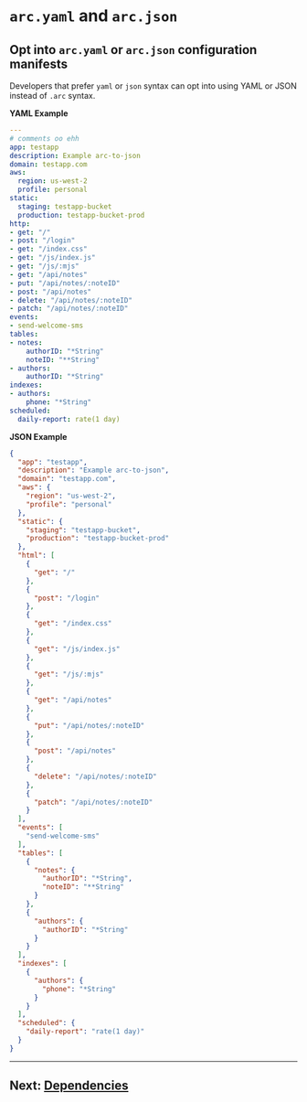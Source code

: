 # `arc.yaml` and `arc.json`

## Opt into `arc.yaml` or `arc.json` configuration manifests

Developers that prefer `yaml` or `json` syntax can opt into using YAML or JSON instead of `.arc` syntax.

**YAML Example**

```yaml
---
# comments oo ehh
app: testapp
description: Example arc-to-json
domain: testapp.com
aws:
  region: us-west-2
  profile: personal
static:
  staging: testapp-bucket
  production: testapp-bucket-prod
http:
- get: "/"
- post: "/login"
- get: "/index.css"
- get: "/js/index.js"
- get: "/js/:mjs"
- get: "/api/notes"
- put: "/api/notes/:noteID"
- post: "/api/notes"
- delete: "/api/notes/:noteID"
- patch: "/api/notes/:noteID"
events:
- send-welcome-sms
tables:
- notes:
    authorID: "*String"
    noteID: "**String"
- authors:
    authorID: "*String"
indexes:
- authors:
    phone: "*String"
scheduled:
  daily-report: rate(1 day)
```

**JSON Example**

```json
{
  "app": "testapp",
  "description": "Example arc-to-json",
  "domain": "testapp.com",
  "aws": {
    "region": "us-west-2",
    "profile": "personal"
  },
  "static": {
    "staging": "testapp-bucket",
    "production": "testapp-bucket-prod"
  },
  "html": [
    {
      "get": "/"
    },
    {
      "post": "/login"
    },
    {
      "get": "/index.css"
    },
    {
      "get": "/js/index.js"
    },
    {
      "get": "/js/:mjs"
    },
    {
      "get": "/api/notes"
    },
    {
      "put": "/api/notes/:noteID"
    },
    {
      "post": "/api/notes"
    },
    {
      "delete": "/api/notes/:noteID"
    },
    {
      "patch": "/api/notes/:noteID"
    }
  ],
  "events": [
    "send-welcome-sms"
  ],
  "tables": [
    {
      "notes": {
        "authorID": "*String",
        "noteID": "**String"
      }
    },
    {
      "authors": {
        "authorID": "*String"
      }
    }
  ],
  "indexes": [
    {
      "authors": {
        "phone": "*String"
      }
    }
  ],
  "scheduled": {
    "daily-report": "rate(1 day)"
  }
}
```

---

## Next: [Dependencies](/guides/deps)